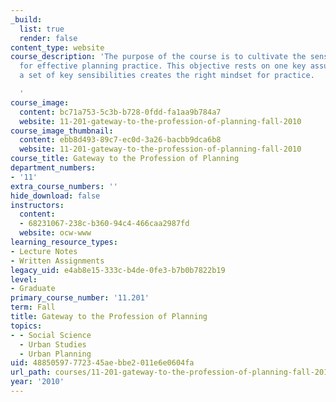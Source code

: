 ```yaml
---
_build:
  list: true
  render: false
content_type: website
course_description: 'The purpose of the course is to cultivate the sensibilities necessary
  for effective planning practice. This objective rests on one key assumption: that
  a set of key sensibilities creates the right mindset for practice.

  '
course_image:
  content: bc71a753-5c3b-b728-0fdd-fa1aa9b784a7
  website: 11-201-gateway-to-the-profession-of-planning-fall-2010
course_image_thumbnail:
  content: ebb8d493-89c7-ec0d-3a26-bacbb9dca6b8
  website: 11-201-gateway-to-the-profession-of-planning-fall-2010
course_title: Gateway to the Profession of Planning
department_numbers:
- '11'
extra_course_numbers: ''
hide_download: false
instructors:
  content:
  - 68231067-238c-b360-94c4-466caa2987fd
  website: ocw-www
learning_resource_types:
- Lecture Notes
- Written Assignments
legacy_uid: e4ab8e15-333c-b4de-0fe3-b7b0b7822b19
level:
- Graduate
primary_course_number: '11.201'
term: Fall
title: Gateway to the Profession of Planning
topics:
- - Social Science
  - Urban Studies
  - Urban Planning
uid: 48850597-7723-45ae-bbe2-011e6e0604fa
url_path: courses/11-201-gateway-to-the-profession-of-planning-fall-2010
year: '2010'
---
```

